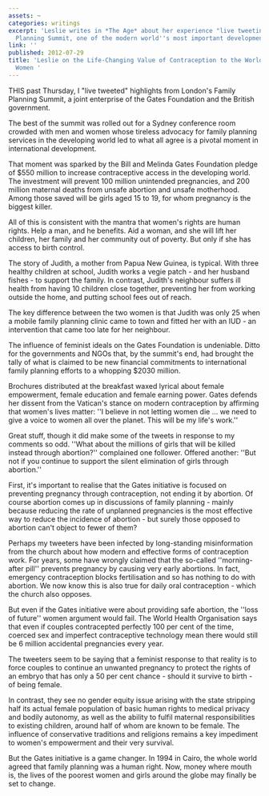 ```yaml
---
assets: ~
categories: writings
excerpt: 'Leslie writes in *The Age* about her experience "live tweeting" the Family
  Planning Summit, one of the modern world''s most important development initiatives. '
link: ''
published: 2012-07-29
title: 'Leslie on the Life-Changing Value of Contraception to the World''s Poorest
  Women '
---
```

THIS past Thursday, I "live tweeted" highlights from London's Family Planning Summit, a joint enterprise of the Gates Foundation and the British government.

The best of the summit was rolled out for a Sydney conference room crowded with men and women whose tireless advocacy for family planning services in the developing world led to what all agree is a pivotal moment in international development.

That moment was sparked by the Bill and Melinda Gates Foundation pledge of $550 million to increase contraceptive access in the developing world. The investment will prevent 100 million unintended pregnancies, and 200 million maternal deaths from unsafe abortion and unsafe motherhood. Among those saved will be girls aged 15 to 19, for whom pregnancy is the biggest killer.

All of this is consistent with the mantra that women's rights are human rights. Help a man, and he benefits. Aid a woman, and she will lift her children, her family and her community out of poverty. But only if she has access to birth control.

The story of Judith, a mother from Papua New Guinea, is typical. With three healthy children at school, Judith works a vegie patch - and her husband fishes - to support the family. In contrast, Judith's neighbour suffers ill health from having 10 children close together, preventing her from working outside the home, and putting school fees out of reach.

The key difference between the two women is that Judith was only 25 when a mobile family planning clinic came to town and fitted her with an IUD - an intervention that came too late for her neighbour.

The influence of feminist ideals on the Gates Foundation is undeniable. Ditto for the governments and NGOs that, by the summit's end, had brought the tally of what is claimed to be new financial commitments to international family planning efforts to a whopping $2030 million.

Brochures distributed at the breakfast waxed lyrical about female empowerment, female education and female earning power. Gates defends her dissent from the Vatican's stance on modern contraception by affirming that women's lives matter: ''I believe in not letting women die … we need to give a voice to women all over the planet. This will be my life's work.''

Great stuff, though it did make some of the tweets in response to my comments so odd. ''What about the millions of girls that will be killed instead through abortion?'' complained one follower. Offered another: ''But not if you continue to support the silent elimination of girls through abortion.''

First, it's important to realise that the Gates initiative is focused on preventing pregnancy through contraception, not ending it by abortion. Of course abortion comes up in discussions of family planning - mainly because reducing the rate of unplanned pregnancies is the most effective way to reduce the incidence of abortion - but surely those opposed to abortion can't object to fewer of them?

Perhaps my tweeters have been infected by long-standing misinformation from the church about how modern and effective forms of contraception work. For years, some have wrongly claimed that the so-called ''morning-after pill'' prevents pregnancy by causing very early abortions. In fact, emergency contraception blocks fertilisation and so has nothing to do with abortion. We now know this is also true for daily oral contraception - which the church also opposes.

But even if the Gates initiative were about providing safe abortion, the ''loss of future'' women argument would fail. The World Health Organisation says that even if couples contracepted perfectly 100 per cent of the time, coerced sex and imperfect contraceptive technology mean there would still be 6 million accidental pregnancies every year.

The tweeters seem to be saying that a feminist response to that reality is to force couples to continue an unwanted pregnancy to protect the rights of an embryo that has only a 50 per cent chance - should it survive to birth - of being female.

In contrast, they see no gender equity issue arising with the state stripping half its actual female population of basic human rights to medical privacy and bodily autonomy, as well as the ability to fulfil maternal responsibilities to existing children, around half of whom are known to be female.
The influence of conservative traditions and religions remains a key impediment to women's empowerment and their very survival.

But the Gates initiative is a game changer. In 1994 in Cairo, the whole world agreed that family planning was a human right.
Now, money where mouth is, the lives of the poorest women and girls around the globe may finally be set to change.